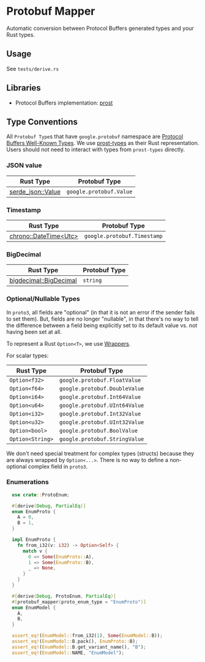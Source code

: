 # Protobuf Mapper

Automatic conversion between Protocol Buffers generated types and your Rust types.

## Usage

See `tests/derive.rs`

## Libraries

- Protocol Buffers implementation: [prost](https://github.com/danburkert/prost)

## Type Conventions

All `Protobuf Type`s that have `google.protobuf` namespace are [Protocol Buffers Well-Known Types](https://developers.google.com/protocol-buffers/docs/reference/google.protobuf). We use [prost-types](https://docs.rs/prost-types/0.5.0/prost_types/) as their Rust representation. Users should not need to interact with types from `prost-types` directly.

### JSON value

| Rust Type                                                             | Protobuf Type           |
| --------------------------------------------------------------------- | ----------------------- |
| [serde_json::Value](https://docs.serde.rs/serde_json/enum.Value.html) | `google.protobuf.Value` |

### Timestamp

| Rust Type                                                                               | Protobuf Type               |
| --------------------------------------------------------------------------------------- | --------------------------- |
| [chrono::DateTime&lt;Utc&gt;](https://docs.rs/chrono/0.4.9/chrono/struct.DateTime.html) | `google.protobuf.Timestamp` |

### BigDecimal

| Rust Type                                                                                    | Protobuf Type |
| -------------------------------------------------------------------------------------------- | ------------- |
| [bigdecimal::BigDecimal](https://docs.rs/bigdecimal/0.1.0/bigdecimal/struct.BigDecimal.html) | `string`      |

### Optional/Nullable Types

In `proto3`, all fields are "optional" (in that it is not an error if the sender fails to set them). But, fields are no longer "nullable", in that there's no way to tell the difference between a field being explicitly set to its default value vs. not having been set at all.

To represent a Rust `Option<T>`, we use [Wrappers](https://github.com/protocolbuffers/protobuf/blob/master/src/google/protobuf/wrappers.proto).

For scalar types:

| Rust Type        | Protobuf Type                 |
| ---------------- | ----------------------------- |
| `Option<f32>`    | `google.protobuf.FloatValue`  |
| `Option<f64>`    | `google.protobuf.DoubleValue` |
| `Option<i64>`    | `google.protobuf.Int64Value`  |
| `Option<u64>`    | `google.protobuf.UInt64Value` |
| `Option<i32>`    | `google.protobuf.Int32Value`  |
| `Option<u32>`    | `google.protobuf.UInt32Value` |
| `Option<bool>`   | `google.protobuf.BoolValue`   |
| `Option<String>` | `google.protobuf.StringValue` |

We don't need special treatment for complex types (structs) because they are always wrapped by `Option<...>`. There is no way to define a non-optional complex field in `proto3`.

### Enumerations

```rust
  use crate::ProtoEnum;

  #[derive(Debug, PartialEq)]
  enum EnumProto {
    A = 0,
    B = 1,
  }

  impl EnumProto {
    fn from_i32(v: i32) -> Option<Self> {
      match v {
        0 => Some(EnumProto::A),
        1 => Some(EnumProto::B),
        _ => None,
      }
    }
  }

  #[derive(Debug, ProtoEnum, PartialEq)]
  #[protobuf_mapper(proto_enum_type = "EnumProto")]
  enum EnumModel {
    A,
    B,
  }

  assert_eq!(EnumModel::from_i32(1), Some(EnumModel::B));
  assert_eq!(EnumModel::B.pack(), EnumProto::B);
  assert_eq!(EnumModel::B.get_variant_name(), "B");
  assert_eq!(EnumModel::NAME, "EnumModel");
```
